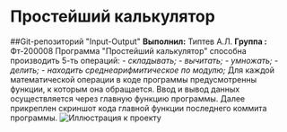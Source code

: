 # Простейший калькулятор
##Git-репозиторий "Input-Output"
**Выполнил:** Типтев А.Л.
**Группа  :** Фт-200008
Программа "Простейший калькулятор" способна производить 5-ть операций:
*- складывать;*
*- вычитать;*
*- умножать;*
*- делить;*
*- находить среднеарифмитическое по модулю;*
Для каждой математической операции в коде программы предусмотренны функции, к которым она обращается. Ввод и вывод данных осуществляется через главную функцию программы.
Далее прикреплен скриншот кода главной функции последнего коммита программы.
![Иллюстрация к проекту](https://github.com/Tiptev/Input-Uotput/raw/master/image/image.png)
